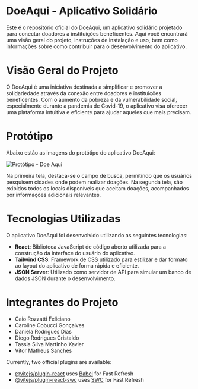 # DoeAqui - Aplicativo Solidário

Este é o repositório oficial do DoeAqui, um aplicativo solidário projetado para conectar doadores a instituições beneficentes. Aqui você encontrará uma visão geral do projeto, instruções de instalação e uso, bem como informações sobre como contribuir para o desenvolvimento do aplicativo.

# Visão Geral do Projeto

O DoeAqui é uma iniciativa destinada a simplificar e promover a solidariedade através da conexão entre doadores e instituições beneficentes. Com o aumento da pobreza e da vulnerabilidade social, especialmente durante a pandemia de Covid-19, o aplicativo visa oferecer uma plataforma intuitiva e eficiente para ajudar aqueles que mais precisam.

# Protótipo

Abaixo estão as imagens do protótipo do aplicativo DoeAqui:

![Protótipo - Doe Aqui](https://github.com/carolinecobucci/projeto-integrador-4/assets/104097847/1c1afabd-b737-4a0a-b57b-c2b1eabdf968)

Na primeira tela, destaca-se o campo de busca, permitindo que os usuários pesquisem cidades onde podem realizar doações. Na segunda tela, são exibidos todos os locais disponíveis que aceitam doações, acompanhados por informações adicionais relevantes.

# Tecnologias Utilizadas

O aplicativo DoeAqui foi desenvolvido utilizando as seguintes tecnologias:

- **React**: Biblioteca JavaScript de código aberto utilizada para a construção da interface do usuário do aplicativo.
- **Tailwind CSS**: Framework de CSS utilizado para estilizar e dar formato ao layout do aplicativo de forma rápida e eficiente.
- **JSON Server**: Utilizado como servidor de API para simular um banco de dados JSON durante o desenvolvimento.

# Integrantes do Projeto

- Caio Rozzatti Feliciano
- Caroline Cobucci Gonçalves
- Daniela Rodrigues Dias
- Diego Rodrigues Cristaldo
- Tassia Silva Martinho Xavier
- Vitor Matheus Sanches

  
Currently, two official plugins are available:

- [@vitejs/plugin-react](https://github.com/vitejs/vite-plugin-react/blob/main/packages/plugin-react/README.md) uses [Babel](https://babeljs.io/) for Fast Refresh
- [@vitejs/plugin-react-swc](https://github.com/vitejs/vite-plugin-react-swc) uses [SWC](https://swc.rs/) for Fast Refresh
